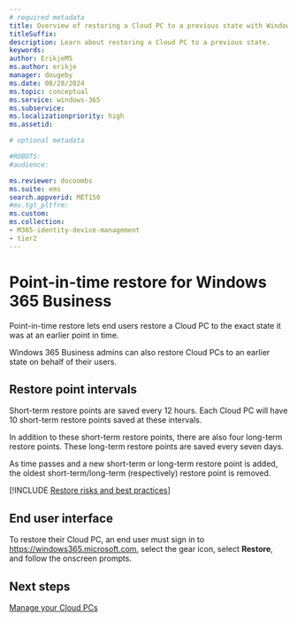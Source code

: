 ```yaml
---
# required metadata
title: Overview of restoring a Cloud PC to a previous state with Windows 365 Business
titleSuffix:
description: Learn about restoring a Cloud PC to a previous state.
keywords:
author: ErikjeMS 
ms.author: erikje
manager: dougeby
ms.date: 08/28/2024
ms.topic: conceptual
ms.service: windows-365
ms.subservice:
ms.localizationpriority: high
ms.assetid: 

# optional metadata

#ROBOTS:
#audience:

ms.reviewer: docoombs
ms.suite: ems
search.appverid: MET150
#ms.tgt_pltfrm:
ms.custom: 
ms.collection:
- M365-identity-device-management
- tier2
---
```


# Point-in-time restore for Windows 365 Business

Point-in-time restore lets end users restore a Cloud PC to the exact state it was at an earlier point in time.

Windows 365 Business admins can also restore Cloud PCs to an earlier state on behalf of their users.

## Restore point intervals

Short-term restore points are saved every 12 hours. Each Cloud PC will have 10 short-term restore points saved at these intervals.

In addition to these short-term restore points, there are also four long-term restore points. These long-term restore points are saved every seven days.

As time passes and a new short-term or long-term restore point is added, the oldest short-term/long-term (respectively) restore point is removed.

[!INCLUDE [Restore risks and best practices](../includes/restore-risks-best-practices.md)]

## End user interface

To restore their Cloud PC, an end user must sign in to https://windows365.microsoft.com, select the gear icon, select **Restore**, and follow the onscreen prompts.

<!-- ########################## -->
## Next steps

[Manage your Cloud PCs](device-management.md)
